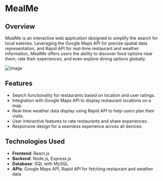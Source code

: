 # MealMe

## Overview
MealMe is an interactive web application designed to simplify the search for local eateries. Leveraging the Google Maps API for precise spatial data representation, and Rapid API for real-time restaurant and weather information, MealMe offers users the ability to discover food options near them, rate their experiences, and even explore dining options globally.

![image](https://github.com/CalvinSalsali04/MealMe/assets/108155748/84a3adae-5a40-47c7-b422-ba4d3d6c00c0)


## Features
- Search functionality for restaurants based on location and user ratings.
- Integration with Google Maps API to display restaurant locations on a map.
- Real-time weather data display using Rapid API to help users plan their visits.
- User interactive features to rate restaurants and share experiences.
- Responsive design for a seamless experience across all devices.

## Technologies Used
- **Frontend**: React.js
- **Backend**: Node.js, Express.js
- **Database**: SQL with MySQL
- **APIs**: Google Maps API, Rapid API for fetching restaurant and weather data



